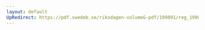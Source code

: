 ```yaml
---
layout: default
UpRedirect: https://pdf.swedeb.se/riksdagen-volumeG-pdf/199091/reg_199091/reg_199091_0449.pdf
---
```

